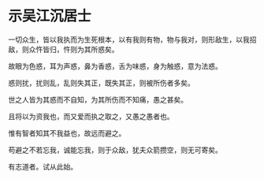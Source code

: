 # 示吴江沉居士

一切众生，皆以我执而为生死根本，以有我则有物，物与我对，则形敌生，以我招敌，则众忤皆归，忤则为其所惑矣。

故眼为色惑，耳为声惑，鼻为香惑，舌为味惑，身为触惑，意为法惑。

惑则扰，扰则乱，乱则失其正，既失其正，则被所伤者多矣。

世之人皆为其惑而不自知，为其所伤而不知痛，愚之甚矣。

且将以为资我也，而又爱而执之取之，又愚之愚者也。

惟有智者知其不我益也，故远而避之。

苟避之不若忘我，诚能忘我，则于众敌，犹夫众箭攒空，则无可寄矣。

有志道者。试从此始。